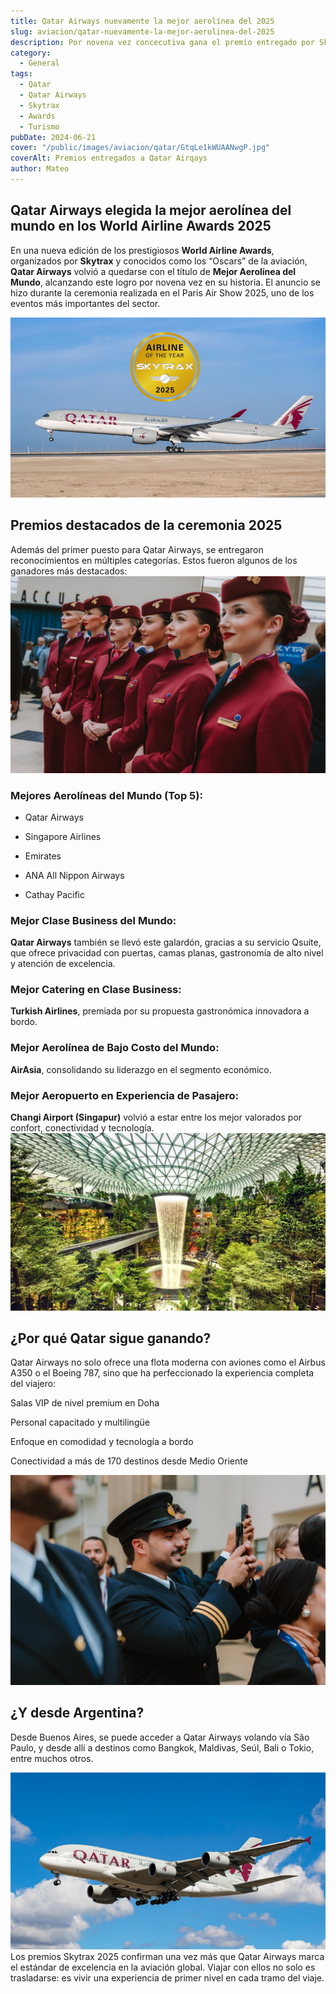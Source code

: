```yaml
---
title: Qatar Airways nuevamente la mejor aerolínea del 2025
slug: aviacion/qatar-nuevamente-la-mejor-aerolinea-del-2025
description: Por novena vez concecutiva gana el premio entregado por Skytrax.
category:
  - General
tags:
  - Qatar
  - Qatar Airways
  - Skytrax
  - Awards
  - Turismo
pubDate: 2024-06-21
cover: "/public/images/aviacion/qatar/GtqLe1kWUAANwgP.jpg"
coverAlt: Premios entregados a Qatar Airqays
author: Mateo
---
```


## Qatar Airways elegida la mejor aerolínea del mundo en los World Airline Awards 2025
En una nueva edición de los prestigiosos **World Airline Awards**, organizados por **Skytrax** y conocidos como los “Oscars” de la aviación, **Qatar Airways** volvió a quedarse con el título de **Mejor Aerolínea del Mundo**, alcanzando este logro por novena vez en su historia. El anuncio se hizo durante la ceremonia realizada en el Paris Air Show 2025, uno de los eventos más importantes del sector.

<img src="/public/images/aviacion/qatar/qatar-skytrax.jpg" alt="">

## Premios destacados de la ceremonia 2025
Además del primer puesto para Qatar Airways, se entregaron reconocimientos en múltiples categorías. Estos fueron algunos de los ganadores más destacados:
<img src="/public/images/aviacion/qatar/qatar skytrax 2.jpg" alt="">

### Mejores Aerolíneas del Mundo (Top 5):
* Qatar Airways

* Singapore Airlines

* Emirates

* ANA All Nippon Airways

* Cathay Pacific

### Mejor Clase Business del Mundo:
**Qatar Airways** también se llevó este galardón, gracias a su servicio Qsuite, que ofrece privacidad con puertas, camas planas, gastronomía de alto nivel y atención de excelencia.

### Mejor Catering en Clase Business:
**Turkish Airlines**, premiada por su propuesta gastronómica innovadora a bordo.

### Mejor Aerolínea de Bajo Costo del Mundo:
**AirAsia**, consolidando su liderazgo en el segmento económico.

### Mejor Aeropuerto en Experiencia de Pasajero:
**Changi Airport (Singapur)** volvió a estar entre los mejor valorados por confort, conectividad y tecnología.
<img src="/public/images/aeropuertos/singapur.webp" alt="Aeropuerto de Singapur">

## ¿Por qué Qatar sigue ganando?
Qatar Airways no solo ofrece una flota moderna con aviones como el Airbus A350 o el Boeing 787, sino que ha perfeccionado la experiencia completa del viajero:

Salas VIP de nivel premium en Doha

Personal capacitado y multilingüe

Enfoque en comodidad y tecnología a bordo

Conectividad a más de 170 destinos desde Medio Oriente

<img src="/public/images/aviacion/qatar/qatar skytrax.jpg" alt="">

## ¿Y desde Argentina?
Desde Buenos Aires, se puede acceder a Qatar Airways volando vía São Paulo, y desde allí a destinos como Bangkok, Maldivas, Seúl, Bali o Tokio, entre muchos otros.

<img src="/public/images/aeropuertos/aerolineas/380qatar.jpg" alt="">
Los premios Skytrax 2025 confirman una vez más que Qatar Airways marca el estándar de excelencia en la aviación global. Viajar con ellos no solo es trasladarse: es vivir una experiencia de primer nivel en cada tramo del viaje.

